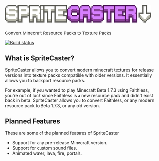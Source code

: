 # ![logo](spritecasterlogo.png)

Convert Minecraft Resource Packs to Texture Packs

[![Build status](https://ci.appveyor.com/api/projects/status/vv9mxuq9o7xgvjbi?branch=main&svg=true)](https://ci.appveyor.com/project/craftycodie/spritecaster)

## What is SpriteCaster?
SpriteCaster allows you to convert modern minecraft textures for release versions into texture packs compatible with older versions. It essentially allows you to backport resource packs. 

For example, if you wanted to play Minecraft Beta 1.7.3 using Faithless, you're out of luck since Faithless is a new resource pack and didn't exist back in beta. SpriteCaster allows you to convert Faithless, or any modern resource pack to Beta 1.7.3, or any old version.

<!--[Download](https://github.com/craftycodie/MineOnline/releases/latest)-->

## Planned Features
These are some of the planned features of SpriteCaster

- Support for any pre-release Minecraft version.
- Support for custom sound files.
- Animated water, lava, fire, portals.

<!--![demo](demo.png)-->
